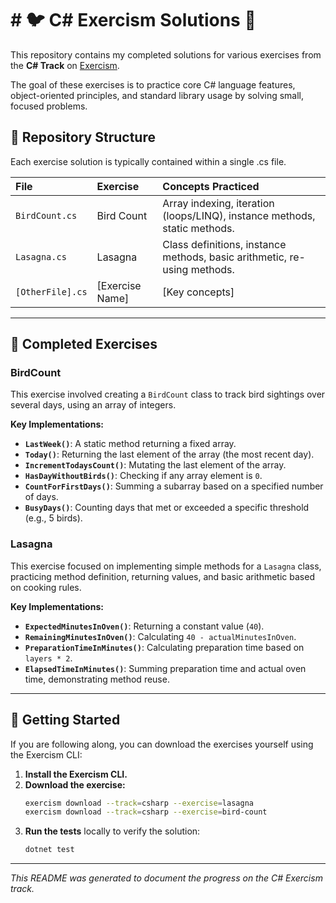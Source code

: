 # # 🐦 C# Exercism Solutions 🍲

This repository contains my completed solutions for various exercises from the **C# Track** on [Exercism](https://exercism.org/tracks/csharp).

The goal of these exercises is to practice core C# language features, object-oriented principles, and standard library usage by solving small, focused problems.

## 📁 Repository Structure

Each exercise solution is typically contained within a single .cs file.

| File | Exercise | Concepts Practiced |
| :--- | :--- | :--- |
| `BirdCount.cs` | Bird Count | Array indexing, iteration (loops/LINQ), instance methods, static methods. |
| `Lasagna.cs` | Lasagna | Class definitions, instance methods, basic arithmetic, re-using methods. |
| `[OtherFile].cs` | [Exercise Name] | [Key concepts] |

---

## 📝 Completed Exercises

### BirdCount

This exercise involved creating a `BirdCount` class to track bird sightings over several days, using an array of integers.

**Key Implementations:**
* **`LastWeek()`**: A static method returning a fixed array.
* **`Today()`**: Returning the last element of the array (the most recent day).
* **`IncrementTodaysCount()`**: Mutating the last element of the array.
* **`HasDayWithoutBirds()`**: Checking if any array element is `0`.
* **`CountForFirstDays()`**: Summing a subarray based on a specified number of days.
* **`BusyDays()`**: Counting days that met or exceeded a specific threshold (e.g., 5 birds).

### Lasagna

This exercise focused on implementing simple methods for a `Lasagna` class, practicing method definition, returning values, and basic arithmetic based on cooking rules.

**Key Implementations:**
* **`ExpectedMinutesInOven()`**: Returning a constant value (`40`).
* **`RemainingMinutesInOven()`**: Calculating `40 - actualMinutesInOven`.
* **`PreparationTimeInMinutes()`**: Calculating preparation time based on `layers * 2`.
* **`ElapsedTimeInMinutes()`**: Summing preparation time and actual oven time, demonstrating method reuse.

---

## 🚀 Getting Started

If you are following along, you can download the exercises yourself using the Exercism CLI:

1.  **Install the Exercism CLI.**
2.  **Download the exercise:**
    ```bash
    exercism download --track=csharp --exercise=lasagna
    exercism download --track=csharp --exercise=bird-count
    ```
3.  **Run the tests** locally to verify the solution:
    ```bash
    dotnet test
    ```

---

*This README was generated to document the progress on the C# Exercism track.*